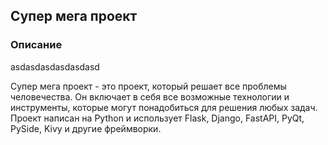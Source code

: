 ## Супер мега проект

### Описание

asdasdasdasdasdasd

Супер мега проект - это проект, который решает все проблемы человечества. Он включает в себя все возможные технологии и инструменты, которые могут понадобиться для решения любых задач. Проект написан на Python и использует Flask, Django, FastAPI, PyQt, PySide, Kivy и другие фреймворки.